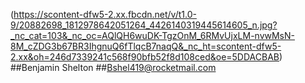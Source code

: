 (https://scontent-dfw5-2.xx.fbcdn.net/v/t1.0-9/20882698_1812978642051264_4426140319445614605_n.jpg?_nc_cat=103&_nc_oc=AQlQH6wuDK-TgzOnM_6RMvUjxLM-nvwMsN-8M_cZDG3b67BR3IhgnuQ6fTlqcB7naqQ&_nc_ht=scontent-dfw5-2.xx&oh=246d7339241c568f90bfb52f8d108ced&oe=5DDACBAB)
##Benjamin Shelton
##Bshel419@rocketmail.com
